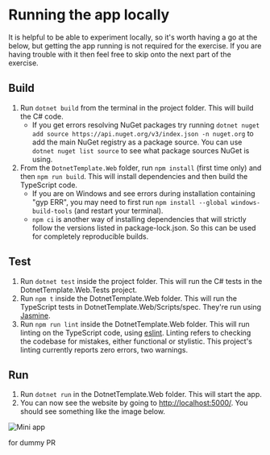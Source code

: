 # Running the app locally

It is helpful to be able to experiment locally, so it's worth having a go at the below, but getting the app running is not required for the exercise. If you are having trouble with it then feel free to skip onto the next part of the exercise.

## Build

1. Run `dotnet build` from the terminal in the project folder. This will build the C# code.
   - If you get errors resolving NuGet packages try running `dotnet nuget add source https://api.nuget.org/v3/index.json -n nuget.org` to add the main NuGet registry as a package source.
     You can use `dotnet nuget list source` to see what package sources NuGet is using.
2. From the `DotnetTemplate.Web` folder, run `npm install` (first time only) and then `npm run build`. This will install dependencies and then build the TypeScript code.
   - If you are on Windows and see errors during installation containing "gyp ERR", you may need to first run `npm install --global windows-build-tools` (and restart your terminal).
   - `npm ci` is another way of installing dependencies that will strictly follow the versions listed in package-lock.json. So this can be used for completely reproducible builds.

## Test

1. Run `dotnet test` inside the project folder. This will run the C# tests in the DotnetTemplate.Web.Tests project.
2. Run `npm t` inside the DotnetTemplate.Web folder. This will run the TypeScript tests in DotnetTemplate.Web/Scripts/spec. They're run using [Jasmine](https://jasmine.github.io/).
3. Run `npm run lint` inside the DotnetTemplate.Web folder. This will run linting on the TypeScript code, using [eslint](https://eslint.org/). Linting refers to checking the codebase for mistakes, either functional or stylistic. This project's linting currently reports zero errors, two warnings.

## Run

1. Run `dotnet run` in the DotnetTemplate.Web folder. This will start the app.
2. You can now see the website by going to [http://localhost:5000/](http://localhost:5000/). You should see something like the image below.

![Mini app](img/mini-app.png)

for dummy PR
